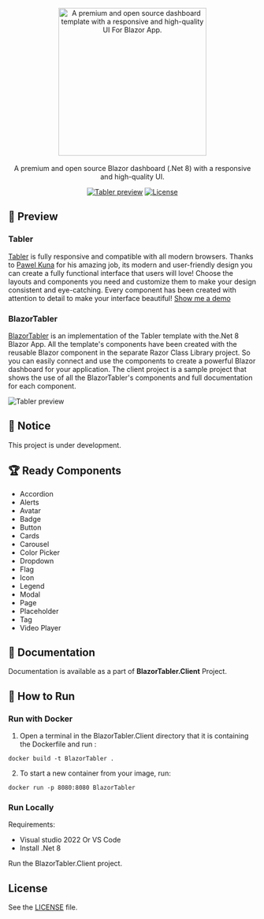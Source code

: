 <p align="center">
<a href="https://github.com/bthgh/BlazorTabler"><img src="https://raw.githubusercontent.com/bthgh/BlazorTabler/7475a78b5f1ad675b381a399a2f3de6519a84815/logo.svg" alt="A premium and open source dashboard template with a responsive and high-quality UI For Blazor App." width="300"></a><br><br>
A premium and open source Blazor dashboard (.Net 8) with a responsive and high-quality UI.
</p>

<p align="center">
<a href="https://preview.tabler.io" target="__blank"><img src="https://img.shields.io/static/v1?label=Demo&message=preview&color=228be6" alt="Tabler preview"></a>
<a href="https://github.com/bthgh/BlazorTabler/blob/main/LICENSE"><img src="https://img.shields.io/npm/l/tabler.svg?label=License&message=MIT&color=1c7ed6" alt="License"></a>
</p>
 
## 🔎 Preview

### Tabler

<a href="https://github.com/tabler/tabler" target="_blank">Tabler</a> is fully responsive and compatible with all modern browsers. Thanks to <a href="https://github.com/codecalm" target="_blank">Pawel Kuna</a> for his amazing job, its modern and user-friendly design you can create a fully functional interface that users will love! Choose the layouts and components you need and customize them to make your design consistent and eye-catching. Every component has been created with attention to detail to make your interface beautiful! <a href="https://blazortabler.agilerefactoring.com">Show me a demo</a>

### BlazorTabler

<a href="https://github.com/bthgh/BlazorTabler" target="_blank">BlazorTabler</a> is an implementation of the Tabler template with the.Net 8 Blazor App. All the template's components have been created with the reusable Blazor component in the separate Razor Class Library project. So you can easily connect and use the components to create a powerful Blazor dashboard for your application. The client project is a sample project that shows the use of all the BlazorTabler's components and full documentation for each component.

<img src="https://raw.githubusercontent.com/tabler/tabler/dev/src/static/tabler-preview.png" alt="Tabler preview">


## 🚀 Notice

This project is under development. 

## 🏆 Ready Components

- Accordion
- Alerts
- Avatar
- Badge
- Button
- Cards
- Carousel
- Color Picker
- Dropdown
- Flag
- Icon
- Legend
- Modal
- Page
- Placeholder
- Tag
- Video Player


## 📖 Documentation

Documentation is available as a part of **BlazorTabler.Client** Project.  

## 📖 How to Run

### Run with Docker

1. Open a terminal in the BlazorTabler.Client directory that it is containing the Dockerfile and run :
```
docker build -t BlazorTabler .
```
2. To start a new container from your image, run:
```
docker run -p 8080:8080 BlazorTabler
```
### Run Locally
Requirements:
- Visual studio 2022 Or VS Code
- Install .Net 8 

Run the BlazorTabler.Client project. 

## License

See the [LICENSE](https://github.com/bthgh/BlazorTabler/blob/main/LICENSE) file. 
